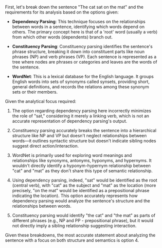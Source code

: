 First, let's break down the sentence "The cat sat on the mat" and the requirements for its analysis based on the options given:

- **Dependency Parsing**: This technique focuses on the relationships between words in a sentence, identifying which words depend on others. The primary concept here is that of a 'root' word (usually a verb) from which other words (dependents) branch out.

- **Constituency Parsing**: Constituency parsing identifies the sentence's phrase structure, breaking it down into constituent parts like noun phrases (NP) and verb phrases (VP). Each sentence is represented as a tree where nodes are phrases or categories and leaves are the words of the sentence.

- **WordNet**: This is a lexical database for the English language. It groups English words into sets of synonyms called synsets, providing short, general definitions, and records the relations among these synonym sets or their members.

Given the analytical focus required:

1. The option regarding dependency parsing here incorrectly minimizes the role of "sat," considering it merely a linking verb, which is not an accurate representation of dependency parsing's output.

2. Constituency parsing accurately breaks the sentence into a hierarchical structure like NP and VP but doesn't neglect relationships between words—it outlines syntactic structure but doesn't indicate sibling nodes suggest direct action/interaction.

3. WordNet is primarily used for exploring word meanings and relationships like synonyms, antonyms, hyponyms, and hypernyms. It wouldn't directly identify a hyponym-hypernym relationship between "cat" and "mat" as they don't share this type of semantic relationship.

4. Using dependency parsing, indeed, "sat" would be identified as the root (central verb), with "cat" as the subject and "mat" as the location (more precisely, "on the mat" would be identified as a prepositional phrase indicating the location). This option accurately represents how dependency parsing would analyze the sentence's structure and the relationships between words.

5. Constituency parsing would identify "the cat" and "the mat" as parts of different phrases (e.g., NP and PP - prepositional phrase), but it would not directly imply a sibling relationship suggesting interaction.

Given these breakdowns, the most accurate statement about analyzing the sentence with a focus on both structure and semantics is option 4.